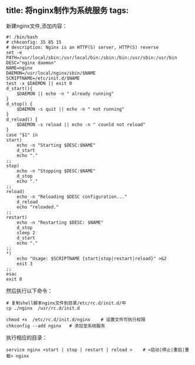 title: 将nginx制作为系统服务
tags:
---

新建nginx文件,添加内容：

	#! /bin/bash
	# chkconfig: 35 85 15  
	# description: Nginx is an HTTP(S) server, HTTP(S) reverse
	set -e
	PATH=/usr/local/sbin:/usr/local/bin:/sbin:/bin:/usr/sbin:/usr/bin
	DESC="nginx daemon"
	NAME=nginx
	DAEMON=/usr/local/nginx/sbin/$NAME
	SCRIPTNAME=/etc/init.d/$NAME
	test -x $DAEMON || exit 0
	d_start(){
	    $DAEMON || echo -n " already running"
	}
	d_stop() {
	    $DAEMON -s quit || echo -n " not running"
	}
	d_reload() {
	    $DAEMON -s reload || echo -n " counld not reload"
	}
	case "$1" in
	start)
	    echo -n "Starting $DESC:$NAME"
	    d_start
	    echo "."
	;;
	stop)
	    echo -n "Stopping $DESC:$NAME"
	    d_stop
	    echo "."
	;;
	reload)
	    echo -n "Reloading $DESC configuration..."
	    d_reload
	    echo "reloaded."
	;;
	restart)
	    echo -n "Restarting $DESC: $NAME"
	    d_stop
	    sleep 2
	    d_start
	    echo "."
	;;
	*)
	    echo "Usage: $SCRIPTNAME {start|stop|restart|reload}" >&2
	    exit 3
	;;
	esac
	exit 0

然后执行以下命令：

	# 复制shell脚本nginx文件到目录/etc/rc.d/init.d/中
	cp ./nginx  /usr/rc.d/init.d 	

	chmod +x  /etc/rc.d/init.d/nginx 	# 设置文件可执行权限
	chkconfig --add nginx  	# 添加至系统服务

执行相应的目录：
	
	service nginx <start | stop | restart | reload > 	# <启动|停止|重启|重载> nginx